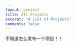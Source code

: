 ```yaml
---
layout: project
title: All Projects
excerpt: "A List of Projects"
comments: false
---
```


不知道怎么发布一个项目！！
